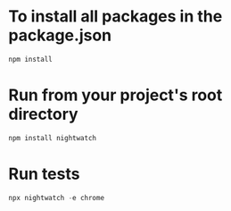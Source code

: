 # To install all packages in the package.json
```javascript  
npm install
```
# Run from your project's root directory
```javascript  
npm install nightwatch
```
# Run tests
```javascript  
npx nightwatch -e chrome
```
